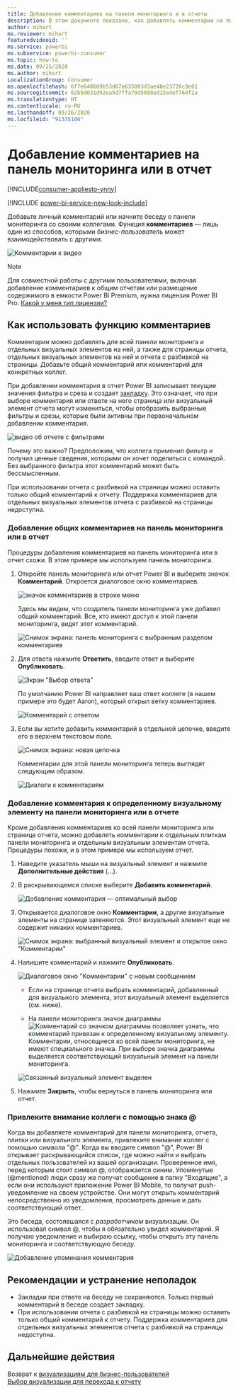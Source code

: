 ```yaml
---
title: Добавление комментариев на панели мониторинга и в отчеты
description: В этом документе показано, как добавлять комментарии на панель мониторинга, в отчет или визуальный элемент и использовать комментарии для общения с коллегами.
author: mihart
ms.reviewer: mihart
featuredvideoid: ''
ms.service: powerbi
ms.subservice: powerbi-consumer
ms.topic: how-to
ms.date: 09/25/2020
ms.author: mihart
LocalizationGroup: Consumer
ms.openlocfilehash: 6f7e640669b53d67a635083d3ae48e23720c9e61
ms.sourcegitcommit: 02b5d031d92ea5d7ffa70d5098ed15e4ef764f2a
ms.translationtype: HT
ms.contentlocale: ru-RU
ms.lasthandoff: 09/26/2020
ms.locfileid: "91375106"
---
```

# <a name="add-comments-to-a-dashboard-or-report"></a>Добавление комментариев на панель мониторинга или в отчет

[!INCLUDE[consumer-appliesto-ynny](../includes/consumer-appliesto-ynny.md)]

[!INCLUDE [power-bi-service-new-look-include](../includes/power-bi-service-new-look-include.md)]

Добавьте личный комментарий или начните беседу о панели мониторинга со своими коллегами. Функция **комментариев** — лишь один из способов, которыми *бизнес-пользователь* может взаимодействовать с другими. 

![Комментарии к видео](media/end-user-comment/comment.gif)

> [!NOTE]
> Для совместной работы с другими пользователями, включая добавление комментариев к общим отчетам или размещение содержимого в емкости Power BI Premium, нужна лицензия Power BI Pro. [Какой у меня тип лицензии?](end-user-license.md)

## <a name="how-to-use-the-comments-feature"></a>Как использовать функцию комментариев
Комментарии можно добавлять для всей панели мониторинга и отдельных визуальных элементов на ней, а также для страницы отчета, отдельных визуальных элементов на ней и отчета с разбивкой на страницы. Добавьте общий комментарий или комментарий для конкретных коллег.  

При добавлении комментария в отчет Power BI записывает текущие значения фильтра и среза и создает [закладку](end-user-bookmarks.md). Это означает, что при выборе комментария или ответе на него страница или визуальный элемент отчета могут измениться, чтобы отобразить выбранные фильтры и срезы, которые были активны при первоначальном добавлении комментария.  

![видео об отчете с фильтрами](media/end-user-comment/power-bi-comment.gif)

Почему это важно? Предположим, что коллега применил фильтр и получил ценные сведения, которыми он хочет поделиться с командой. Без выбранного фильтра этот комментарий может быть бессмысленным.

При использовании отчета с разбивкой на страницы можно оставить только общий комментарий к отчету.  Поддержка комментариев для отдельных визуальных элементов отчета с разбивкой на страницы недоступна.

### <a name="add-a-general-comment-to-a-dashboard-or-report"></a>Добавление общих комментариев на панель мониторинга или в отчет
Процедуры добавления комментариев на панель мониторинга или в отчет схожи.  В этом примере мы используем панель мониторинга. 

1. Откройте панель мониторинга или отчет Power BI и выберите значок **Комментарий**. Откроется диалоговое окно комментариев.

    ![значок комментариев в строке меню](media/end-user-comment/power-bi-comment-icon.png)

    Здесь мы видим, что создатель панели мониторинга уже добавил общий комментарий.  Все, кто имеют доступ к этой панели мониторинга, видят этот комментарий.

    ![Снимок экрана: панель мониторинга с выбранным разделом комментариев](media/end-user-comment/power-bi-first-comments.png)

2. Для ответа нажмите **Ответить**, введите ответ и выберите **Опубликовать**.  

    ![Экран "Выбор ответа"](media/end-user-comment/power-bi-comments-reply.png)

    По умолчанию Power BI направляет ваш ответ коллеге (в нашем примере это будет Aaron), который открыл ветку комментариев. 

    ![Комментарий с ответом](media/end-user-comment/power-bi-respond.png)

 3. Если вы хотите добавить комментарий в отдельной цепочке, введите его в верхнем текстовом поле.

    ![Снимок экрана: новая цепочка](media/end-user-comment/power-bi-new-commenting.png)

    Комментарии для этой панели мониторинга теперь выглядят следующим образом.

    ![Диалоги к комментариям](media/end-user-comment/power-bi-conversation.png)

### <a name="add-a-comment-to-a-specific-dashboard-or-report-visual"></a>Добавление комментария к определенному визуальному элементу на панели мониторинга или в отчете
Кроме добавления комментариев ко всей панели мониторинга или странице отчета, можно добавлять комментарии к отдельным плиткам панели мониторинга и отдельным визуальным элементам отчета. Процедуры похожи, и в этом примере мы используем отчет.

1. Наведите указатель мыши на визуальный элемент и нажмите **Дополнительные действия** (...).    
2. В раскрывающемся списке выберите **Добавить комментарий**.

    ![Добавление комментария — оптимальный выбор](media/end-user-comment/power-bi-comment-reports.png)  

3.  Открывается диалоговое окно **Комментарии**, а другие визуальные элементы на странице затеняются. Этот визуальный элемент еще не содержит никаких комментариев. 

    ![Снимок экрана: выбранный визуальный элемент и открытое окно "Комментарии"](media/end-user-comment/power-bi-comments-column.png)  

4. Напишите комментарий и нажмите **Опубликовать**.

    ![Диалоговое окно "Комментарии" с новым сообщением](media/end-user-comment/power-bi-comment-spikes.png)  

    - Если на странице отчета выбрать комментарий, добавленный для визуального элемента, этот визуальный элемент выделяется (см. ниже).

    - На панели мониторинга значок диаграммы ![Комментарий со значком диаграммы](media/end-user-comment/power-bi-comment-chart-icon.png) позволяет узнать, что комментарий привязан к определенному визуальному элементу. Комментарии, относящиеся ко всей панели мониторинга, не имеют специального значка. При выборе значка диаграммы выделяется соответствующий визуальный элемент на панели мониторинга.
    

    ![Связанный визуальный элемент выделен](media/end-user-comment/power-bi-highlights.png)

5. Нажмите **Закрыть**, чтобы вернуться в панель мониторинга или отчет.

### <a name="get-your-colleagues-attention-by-using-the--sign"></a>Привлеките внимание коллеги с помощью знака @
Когда вы добавляете комментарий для панели мониторинга, отчета, плитки или визуального элемента, привлеките внимание коллег с помощью символа "\@".  Когда вы вводите символ "\@", Power BI открывает раскрывающийся список, где можно найти и выбрать отдельных пользователей из вашей организации. Проверенное имя, перед которым стоит символ \@, отображается синим. Упомянутые (@mentioned) люди сразу же получат сообщение в папку "Входящие", а если они используют приложение Power BI Mobile, то получат push-уведомление на своем устройстве. Они могут открыть комментарий непосредственно из уведомления, просмотреть данные и дать соответствующий ответ.

Это беседа, состоявшаяся с *разработчиком* визуализации. Он использовал символ @, чтобы я обязательно увидел комментарий. Я получаю уведомление и выбираю ссылку, чтобы открыть эту панель мониторинга и соответствующую беседу.  

![Добавление упоминания комментария](media/end-user-comment/power-bi-comment-conversation.png)  

## <a name="considerations-and-troubleshooting"></a>Рекомендации и устранение неполадок

- Закладки при ответе на беседу не сохраняются. Только первый комментарий в беседе создает закладку.
- При использовании отчета с разбивкой на страницы можно оставить только общий комментарий к отчету.  Поддержка комментариев для отдельных визуальных элементов отчета с разбивкой на страницы недоступна.

## <a name="next-steps"></a>Дальнейшие действия
Возврат к [визуализациям для бизнес-пользователей](end-user-visualizations.md)    
[Выбор визуализации для перехода к отчету](end-user-report-open.md)
